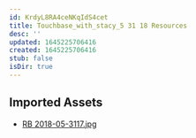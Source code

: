 ```yaml
---
id: KrdyL8RA4ceNKqIdS4cet
title: Touchbase_with_stacy_5 31 18 Resources
desc: ''
updated: 1645225706416
created: 1645225706416
stub: false
isDir: true
---
```

## Imported Assets
- [RB 2018-05-3117.jpg](/assets/rb-2018-05-3117.jpg)
